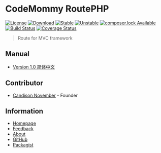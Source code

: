 # CodeMommy RoutePHP

[![License](https://poser.pugx.org/CodeMommy/RoutePHP/license)](LICENSE)
[![Download](https://poser.pugx.org/CodeMommy/RoutePHP/downloads)](https://packagist.org/packages/CodeMommy/RoutePHP)
[![Stable](https://poser.pugx.org/CodeMommy/RoutePHP/version)](https://packagist.org/packages/CodeMommy/RoutePHP)
[![Unstable](https://poser.pugx.org/CodeMommy/RoutePHP/v/unstable)](https://packagist.org/packages/CodeMommy/RoutePHP)
[![composer.lock Available](https://poser.pugx.org/CodeMommy/RoutePHP/composerlock)](https://packagist.org/packages/CodeMommy/RoutePHP)
[![Build Status](https://travis-ci.org/CodeMommy/RoutePHP.svg?branch=master)](https://travis-ci.org/CodeMommy/RoutePHP)
[![Coverage Status](https://coveralls.io/repos/github/CodeMommy/RoutePHP/badge.svg?branch=master)](https://coveralls.io/github/CodeMommy/RoutePHP?branch=master)

> Route for MVC framework

## Manual

- [Version 1.0 简体中文](manual/1.0_SimplifiedChinese.md)

## Contributor

- [Candison November](http://www.kandisheng.com) - Founder

## Information

- [Homepage](http://www.CodeMommy.com)
- [Feedback](https://github.com/CodeMommy/RoutePHP/issues)
- [About](https://github.com/CodeMommy/CodeMommy)
- [GitHub](https://github.com/CodeMommy/RoutePHP)
- [Packagist](https://packagist.org/packages/CodeMommy/RoutePHP)